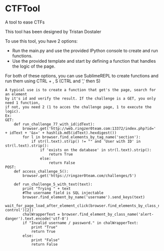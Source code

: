 # CTFTool
A tool to ease CTFs

This tool has been designed by Tristan Dostaler



To use this tool, you have 2 options:
- Run the main.py and use the provided IPython console to create and run functions.
- Use the provided template and start by defining a function that handles the logic of the page.

For both of these options, you can use SublimeREPL to 
	create functions and run them using CTRL + , S (CTRL and ',' then S)

	A typical use is to create a function that get's the page, search for an element
	by it's id and verify the result. If the challenge is a GET, you only need 1 function,
	if not, you need 2 (1 to acces the challenge page, 1 to execute the logic).
	Ex:
	GET:
	    def run_challenge_77_with_id(idText):
	        browser.get('http://web.ringzer0team.com:13372/index.php?id=' + idText + '&s=' + hashlib.md5(idText).hexdigest())
	        for l in browser.find_elements_by_tag_name('section'):
	            if str(l.text).strip() != "" and 'User with ID' in str(l.text).strip():
	                if 'exists on the database' in str(l.text).strip():
	                    return True
	                else:
	                    return False
	POST:
	    def access_challenge_5():
	        browser.get('https://ringzer0team.com/challenges/5')

	    def run_challenge_5_with_text(text):
	        print "Trying " + text
	        #The username field is SQL injectable
	        browser.find_element_by_name('username').send_keys(text)
	        wait_for_page_load_after_element_click(browser.find_elements_by_class_name('form-control')[2])
	        chalWrapperText = browser.find_element_by_class_name('alert-danger').text.encode('utf-8')
	        if "Invalid username / password." in chalWrapperText:
	            print "True"
	            return True
	        else:
	            print "False"
	            return False
